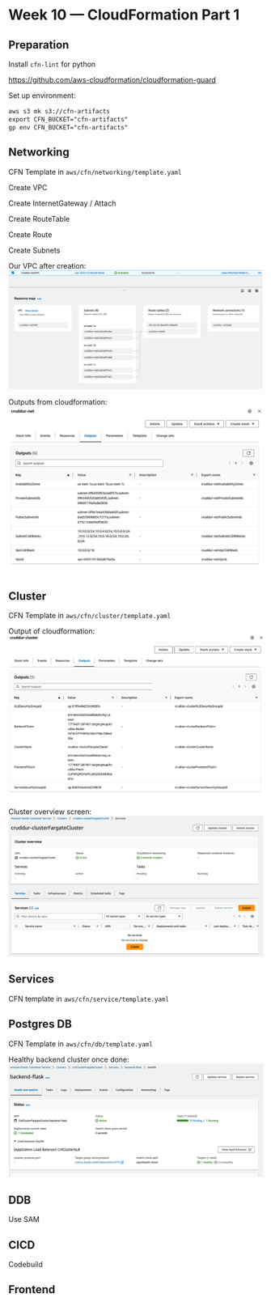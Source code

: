 # Week 10 — CloudFormation Part 1

## Preparation

Install `cfn-lint` for python

https://github.com/aws-cloudformation/cloudformation-guard

Set up environment:

```
aws s3 mk s3://cfn-artifacts
export CFN_BUCKET="cfn-artifacts"
gp env CFN_BUCKET="cfn-artifacts"
```

## Networking

CFN Template in `aws/cfn/networking/template.yaml`

Create VPC

Create InternetGateway / Attach

Create RouteTable

Create Route

Create Subnets

Our VPC after creation:
![](assets/wk10/cruddur-vpc.png)

Outputs from cloudformation:
![](assets/wk10/cfn-net-output.png)

## Cluster

CFN Template in `aws/cfn/cluster/template.yaml`

Output of cloudformation:
![](assets/wk10/cluster-outputs.png)

Cluster overview screen:
![](assets/wk10/cluster-overview.png)

## Services

CFN template in `aws/cfn/service/template.yaml`

## Postgres DB

CFN Template in `aws/cfn/db/template.yaml`

Healthy backend cluster once done:
![](assets/wk10/healthy-backend-service.png)

## DDB

Use SAM

## CICD

Codebuild

## Frontend
